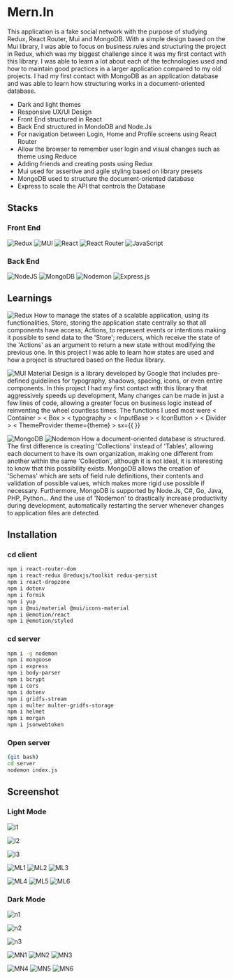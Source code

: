 
# Mern.In
This application is a fake social network with the purpose of studying Redux, React Router, Mui and MongoDB. With a simple design based on the Mui library, I was able to focus on business rules and structuring the project in Redux, which was my biggest challenge since it was my first contact with this library.
I was able to learn a lot about each of the technologies used and how to maintain good practices in a larger application compared to my old projects. I had my first contact with MongoDB as an application database and was able to learn how structuring works in a document-oriented database.

- Dark and light themes
- Responsive UX/UI Design
- Front End structured in React
- Back End structured in MondoDB and Node.Js
- For navigation between Login, Home and Profile screens using React Router
- Allow the browser to remember user login and visual changes such as theme using Reduce
- Adding friends and creating posts using Redux
- Mui used for assertive and agile styling based on library presets
- MongoDB used to structure the document-oriented database
- Express to scale the API that controls the Database

## Stacks
### Front End
![Redux](https://img.shields.io/badge/redux-%23593d88.svg?style=for-the-badge&logo=redux&logoColor=white) ![MUI](https://img.shields.io/badge/MUI-%230081CB.svg?style=for-the-badge&logo=mui&logoColor=white) ![React](https://img.shields.io/badge/React-000000?style=for-the-badge&logo=react) ![React Router](https://img.shields.io/badge/React_Router-CA4245?style=for-the-badge&logo=react-router&logoColor=white) ![JavaScript](https://img.shields.io/badge/javascript-%23323330.svg?style=for-the-badge&logo=javascript&logoColor=%23F7DF1E)
### Back End
![NodeJS](https://img.shields.io/badge/node.js-6DA55F?style=for-the-badge&logo=node.js&logoColor=white) ![MongoDB](https://img.shields.io/badge/MongoDB-%234ea94b.svg?style=for-the-badge&logo=mongodb&logoColor=white) ![Nodemon](https://img.shields.io/badge/NODEMON-%23323330.svg?style=for-the-badge&logo=nodemon&logoColor=%BBDEAD) ![Express.js](https://img.shields.io/badge/express.js-%23404d59.svg?style=for-the-badge&logo=express&logoColor=%2361DAFB) 


## Learnings
![Redux](https://img.shields.io/badge/redux-%23593d88.svg?style=for-the-badge&logo=redux&logoColor=white) How to manage the states of a scalable application, using its functionalities. Store, storing the application state centrally so that all components have access; Actions, to represent events or intentions making it possible to send data to the 'Store'; reducers,
which receive the state of the 'Actions' as an argument to return a new state without modifying the previous one. In this project I was able to learn how states are used and how a project is structured based on the Redux library.

![MUI](https://img.shields.io/badge/MUI-%230081CB.svg?style=for-the-badge&logo=mui&logoColor=white) Material Design is a library developed by Google that includes pre-defined guidelines for typography, shadows, spacing, icons, or even entire components. In this project I had my first contact with this library that aggressively speeds up development, Many changes can be made in just a few lines of code, allowing a greater focus on business logic instead of reinventing the wheel countless times. The functions I used most were < Container > < Box > < typography > < InputBase > < IconButton > < Divider > < ThemeProvider theme={theme} > sx={{ }}

![MongoDB](https://img.shields.io/badge/MongoDB-%234ea94b.svg?style=for-the-badge&logo=mongodb&logoColor=white) ![Nodemon](https://img.shields.io/badge/NODEMON-%23323330.svg?style=for-the-badge&logo=nodemon&logoColor=%BBDEAD) How a document-oriented database is structured. The first difference is creating 'Collections' instead of 'Tables', allowing each document to have its own organization, making one different from another within the same 'Collection', although it is not ideal, it is interesting to know that this possibility exists.
MongoDB allows the creation of 'Schemas' which are sets of field rule definitions, their contents and validation of possible values, which makes more rigid use possible if necessary. Furthermore, MongoDB is supported by Node.Js, C#, Go, Java, PHP, Python...
And the use of 'Nodemon' to drastically increase productivity during development, automatically restarting the server whenever changes to application files are detected.


## Installation
### cd client
```bash
npm i react-router-dom
npm i react-redux @reduxjs/toolkit redux-persist
npm i react-dropzone
npm i dotenv
npm i formik
npm i yup
npm i @mui/material @mui/icons-material
npm i @emotion/react 
npm i @emotion/styled
```
### cd server
```bash
npm i -g nodemon
npm i mongoose
npm i express
npm i body-parser
npm i bcrypt
npm i cors
npm i dotenv
npm i gridfs-stream
npm i multer multer-gridfs-storage
npm i helmet
npm i morgan
npm i jsonwebtoken
```
### Open server
```bash
(git bash)
cd server
nodemon index.js
```


## Screenshot
### Light Mode
![l1](https://github.com/ArthurSantDev/Mern.In/assets/159972613/08c7063c-55ef-4323-81d8-f88489397e4d)

![l2](https://github.com/ArthurSantDev/Mern.In/assets/159972613/cee066b1-d124-4a6b-868d-affbd0f68d13)

![l3](https://github.com/ArthurSantDev/Mern.In/assets/159972613/fe624f65-c9d1-436a-b09f-38fdc11ba59d)

![ML1](https://github.com/ArthurSantDev/Mern.In/assets/159972613/deb713fb-f490-40e0-ad49-2fd730c29b19)
![ML2](https://github.com/ArthurSantDev/Mern.In/assets/159972613/cc8448d8-3e79-4e3b-bc03-4e08e3b85bf8)
![ML3](https://github.com/ArthurSantDev/Mern.In/assets/159972613/b4990d4c-0359-4b58-a4aa-60fdeaff080b)

![ML4](https://github.com/ArthurSantDev/Mern.In/assets/159972613/53f16246-49dc-4972-ba37-d772826ac7d7)
![ML5](https://github.com/ArthurSantDev/Mern.In/assets/159972613/dadb5c16-8ce1-4a40-a4c4-72321756d789)
![ML6](https://github.com/ArthurSantDev/Mern.In/assets/159972613/b2802e6f-a991-4110-9172-ff548bebe3aa)

### Dark Mode
![n1](https://github.com/ArthurSantDev/Mern.In/assets/159972613/b1f8da7f-ef6e-446e-a059-097163d33724)

![n2](https://github.com/ArthurSantDev/Mern.In/assets/159972613/a30ac781-e528-4261-9af7-3c29d6952d17)

![n3](https://github.com/ArthurSantDev/Mern.In/assets/159972613/3698e2a2-3d5a-4a65-86d7-3614a1184f0a)

![MN1](https://github.com/ArthurSantDev/Mern.In/assets/159972613/e2dabb7e-e173-439a-8bfb-b1a9a6ba8ad6)
![MN2](https://github.com/ArthurSantDev/Mern.In/assets/159972613/9dbaf58a-c704-47a9-9081-79f8e47a4a05)
![MN3](https://github.com/ArthurSantDev/Mern.In/assets/159972613/1c9ccb15-2214-457d-a4a1-10f3b5198212)

![MN4](https://github.com/ArthurSantDev/Mern.In/assets/159972613/1be6e1b0-66b5-4987-8576-2655d755e7ef)
![MN5](https://github.com/ArthurSantDev/Mern.In/assets/159972613/c79a0f69-5e20-4795-b4a6-1d7b753e3bae)
![MN6](https://github.com/ArthurSantDev/Mern.In/assets/159972613/44e31217-5cf3-41a1-9492-e23c33f670cd)